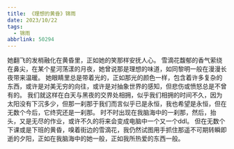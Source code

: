 ```yaml
---
title: 《理想的黄昏》锦雨
date: 2023/10/22
tags:
  - 锦雨
abbrlink: 50294
---
```

她翻飞的发梢融化在黄昏里，正如她的笑那样安抚人心。
雪滴花馥郁的香气萦绕在鼻尖，在某个星河荡漾的月夜，她曾说那是理想的味道，如同黎明一般在漫漫长夜带来温暖。
她眼睛里总是带着光的，正如那光的颜色一样，包含着许多复杂的东西，或许是对美无穷的向往，或许是对抽象世界的感知，但悲伤或愤怒总是不曾有的。
我们就这样在白天与黑夜的交界处相拥，似乎我们相拥的时间不久，因为太阳没有下沉多少，但那一刹那于我们而言似乎已是永恒，我也希望是永恒，但在无数个今后，它终究还是一刹那。
时不时出现在我脑海中的一刹那，然后，抬头，又是无尽的作业，或许不久的将来会变成电脑中一个又一个ddl。
但在无数个下课或是下班的黄昏，嗅着街边的雪滴花，我仍然试图用手抓住那遥不可期转瞬即逝的夕阳，正如在我脑海中的她一般，正如我所热爱的东西一般。
